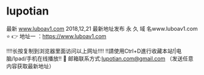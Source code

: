 # lupotian
最新
www.luboav1.com
  2018,12,21
 最新地址发布
永 久 域 名www.luboav1.com
⭐️ 👉 地址一 ：https://www.luboav1.com

‼️‼️长按复制到浏览器里面访问以上网址‼️‼️
‼️請使用Ctrl+D進行收藏本站!|电脑/Ipad/手机在线播放‼️
📧 邮箱联系方式:lupotian.com@gmail.com （发送任意内容获取最新地址）
